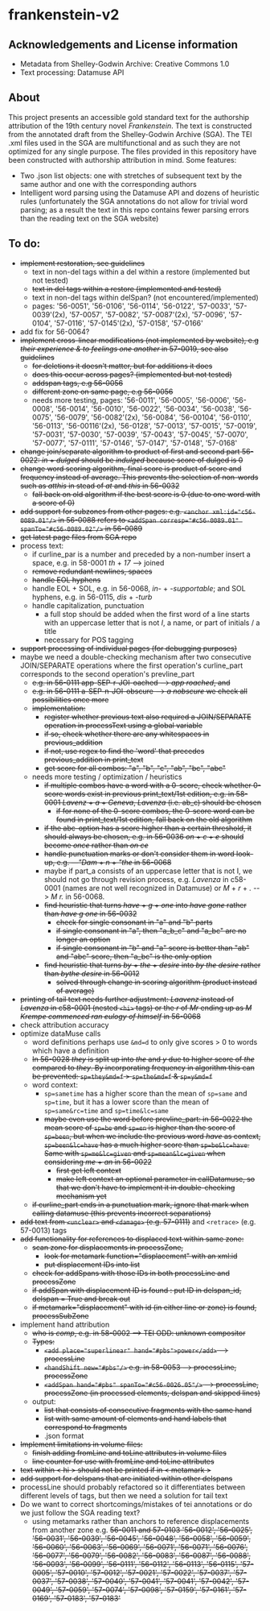 # frankenstein-v2

## Acknowledgements and License information
- Metadata from Shelley-Godwin Archive: Creative Commons 1.0
- Text processing: Datamuse API

## About
This project presents an accessible gold standard text for the authorship attribution of the 19th century novel *Frankenstein*. The text is constructed from the annotated draft from the Shelley-Godwin Archive (SGA). The TEI .xml files used in the SGA are multifunctional and as such they are not optimized for any single purpose. The files provided in this repository have been constructed with authorship attribution in mind. Some features:
- Two .json list objects: one with stretches of subsequent text by the same author and one with the corresponding authors
- Intelligent word parsing using the Datamuse API and dozens of heuristic rules (unfortunately the SGA annotations do not allow for trivial word parsing; as a result the text in this repo contains fewer parsing errors than the reading text on the SGA website)

## To do:
- ~~implement restoration, see guidelines~~
  - text in non-del tags within a del within a restore (implemented but not tested)
  - ~~text in del tags within a restore (implemented and tested)~~
  - text in non-del tags within delSpan? (not encountered/implemented)
  - pages: '56-0051', '56-0106', '56-0114', '56-0122', '57-0033', '57-0039'(2x), '57-0057', '57-0082', '57-0087'(2x), '57-0096', '57-0104', '57-0116', '57-0145'(2x), '57-0158', '57-0166'
- add fix for 56-0064?
- ~~implement cross-linear modifications (not implemented by website), e.g *their experience & to feelings one another* in 57-0019, see also guidelines~~
  - ~~for deletions it doesn't matter, but for additions it does~~
  - ~~does this occur across pages? (implemented but not tested)~~
  - ~~addspan tags, e.g 56-0056~~
  - ~~different zone on same page, e.g 56-0056~~
  - needs more testing, pages: '56-0011', '56-0005', '56-0006', '56-0008', '56-0014', '56-0010', '56-0022', '56-0034', '56-0038', '56-0075', '56-0079', '56-0082'(2x), '56-0084', '56-00104', '56-0110', '56-0113', '56-00116'(2x), '56-0128', '57-0013', '57-0015', '57-0019', '57-0031', '57-0030', '57-0039', '57-0043', '57-0045', '57-0070', '57-0077', '57-0111', '57-0146', '57-0147', '57-0148', '57-0168'
- ~~change join/separate algorithm to product of first and second part 56-0022: *in* + *dulged* should be *indulged* because score of dulged is 0~~
- ~~change word scoring algorithm, final score is product of score and frequency instead of average. This prevents the selection of non-words such as *atthis* in stead of *at* and *this* in 56-0032~~
  - ~~fall back on old algorithm if the best score is 0 (due to one word with a score of 0)~~
- ~~add support for subzones from other pages: e.g. `<anchor xml:id="c56-0089.01"/>` in 56-0088 refers to `<addSpan corresp="#c56-0089.01" spanTo="#c56-0089.02"/>` in 56-0089~~
- ~~get latest page files from SGA repo~~
- process text:
  - if curline_par is a number and preceded by a non-number insert a space, e.g. in 58-0001 *th* + *17* --> joined
  - ~~remove redundant newlines, spaces~~
  - ~~handle EOL hyphens~~
  - handle EOL + SOL, e.g. in 56-0068, *in-* + *-supportable*; and SOL hyphens, e.g. in 56-0115, *dis* + *-turb*
  - handle capitalization, punctuation
    - a full stop should be added when the first word of a line starts with an uppercase letter that is not *I*, a name, or part of initials / a title
    - necessary for POS tagging
- ~~support processing of individual pages (for debugging purposes)~~
- maybe we need a double-checking mechanism after two consecutive JOIN/SEPARATE operations where the first operation's curline_part corresponds to the second operation's prevline_part
  - ~~e.g. in 56-0111 app-SEP-r-JOI-oached --> *app roached*, and~~
  - ~~e.g. in 56-0111 a-SEP-n-JOI-obscure --> *a nobscure* we check all possibilities once more~~
  - ~~implementation:~~
    - ~~register whether previous text also required a JOIN/SEPARATE operation in processText using a global variable~~
    - ~~if so, check whether there are any whitespaces in previous_addition~~
    - ~~if not, use regex to find the 'word' that precedes previous_addition in print_text~~
    - ~~get score for all combos: "a", "b", "c", "ab", "bc", "abc"~~
  - needs more testing / optimization / heuristics
    - ~~if multiple combos have a word with a 0-score, check whether 0-score words exist in previous print_text/1st edition, e.g. in 58-0001 *Lavenz* + *a* + *Geneva*, *Lavenza* (i.e. ab_c) should be chosen~~
      - ~~if for none of the 0-score combos, the 0-score word can be found in print_text/1st edition, fall back on the old algorithm~~
    - ~~if the abc-option has a score higher than a certain threshold, it should always be chosen, e.g. in 56-0036 *on* + *c* + *e* should become *once* rather than *on ce*~~
    - ~~handle punctuation marks or don't consider them in word look-up, e.g. *—"Dam* + *n* + *"the* in 56-0068~~
    - maybe if part_a consists of an uppercase letter that is not I, we should not go through revision process, e.g. *Lavenza* in c58-0001 (names are not well recognized in Datamuse) or *M* + *r* + *.* --> *M r.* in 56-0068.
    - ~~find heuristic that turns *have* + *g* + *one* into *have gone* rather than *have g one* in 56-0032~~
      - ~~check for single consonant in "a" and "b" parts~~
      - ~~if single consonant in "a", then "a_b_c" and "a_bc" are no longer an option~~
      - ~~if single consonant in "b" and "a" score is better than "ab" and "abc" score, then "a_bc" is the only option~~
    - ~~find heuristic that turns *by* + *the* + *desire* into *by the desire* rather than *bythe desire* in 56-0012~~
      - ~~solved through change in scoring algorithm (product instead of average)~~
- ~~printing of tail text needs further adjustment: *Laavenz* instead of *Lavenza* in c58-0001 (nested `<hi>` tags) or the *r* of *Mr* ending up as *M Krempe commenced ran eulogy of himself* in 56-0068~~
- check attribution accuracy
- optimize dataMuse calls
  - word definitions perhaps use `&md=d` to only give scores > 0 to words which have a definition
  - ~~In 56-0028 *they* is split up into *the* and *y* due to higher score of *the* compared to *they*. By incorporating frequency in algorithm this can be prevented: `sp=they&md=f` > `sp=the&md=f` & `sp=y&md=f`~~
  - word context:
    - `sp=sametime` has a higher score than the mean of `sp=same` and `sp=time`, but it has a lower score than the mean of `sp=same&rc=time` and `sp=time&lc=same`
    - ~~maybe even use the word before prevline_part: in 56-0022 the mean score of `sp=be` and `sp=en` is higher than the score of `sp=been`, but when we include the previous word *have* as context, `sp=been&lc=have` has a much higher score than `sp=be&lc=have`. Same with `sp=me&lc=given` and `sp=mean&lc=given` when considering *me* + *an* in 56-0022~~
      - ~~first get left context~~
      - ~~make left context an optional parameter in callDatamuse, so that we don't have to implement it in double-checking mechanism yet~~
  - ~~if curline_part ends in a punctuation mark, ignore that mark when calling datamuse (this prevents incorrect separations)~~
- ~~add text from `<unclear>` and `<damage>` (e.g. 57-0111)~~ and `<retrace>` (e.g. 57-0013) tags
- ~~add functionality for references to displaced text within same zone:~~
  - ~~scan zone for displacements in processZone,~~
    - ~~look for metamark function="displacement" with an xml:id~~
    - ~~put displacement IDs into list~~
  - ~~check for addSpans with those IDs in both processLine and processZone~~
  - ~~if addSpan with displacement ID is found : put ID in delspan_id, delspan = True and break out~~
  - ~~if metamark="displacement" with id (in either line or zone) is found, processSubZone~~
- implement hand attribution
  - ~~who is *comp*, e.g. in 58-0002 --> TEI ODD: unknown compositor~~
  - ~~Types:~~
    - ~~`<add place="superlinear" hand="#pbs">power</add>` --> processLine~~
    - ~~`<handShift new="#pbs"/>` e.g. in 58-0053 --> processLine, processZone~~
    - ~~`<addSpan hand="#pbs" spanTo="#c56-0026.05"/>` --> processLine, processZone (in processed elements, delspan and skipped lines)~~
  - output:
    - ~~list that consists of consecutive fragments with the same hand~~
    - ~~list with same amount of elements and hand labels that correspond to fragments~~
    - .json format
- ~~Implement limitations in volume files:~~
  - ~~finish adding fromLine and toLine attributes in volume files~~
  - ~~line counter for use with fromLine and toLine attributes~~
- ~~text within < hi > should not be printed if in < metamark >~~
- ~~add support for delspans that are initiated within other delspans~~
- processLine should probably refactored so it differentiates between different levels of tags, but then we need a solution for tail text
- Do we want to correct shortcomings/mistakes of tei annotations or do we just follow the SGA reading text?
  - using metamarks rather than anchors to reference displacements from another zone e.g. ~~56-0011 and 57-0103 '56-0012', '56-0025', '56-0031', '56-0039', '56-0045', '56-0048', '56-0058', '56-0059', '56-0060', '56-0063', '56-0069', '56-0071', '56-0071', '56-0076', '56-0077', '56-0079', '56-0082', '56-0083', '56-0087', '56-0088', '56-0093', '56-0099', '56-0111', '56-0112', '56-0113', '56-0115', '57-0005', '57-0010', '57-0012', '57-0021', '57-0022', '57-0037', '57-0037', '57-0038', '57-0040', '57-0041', '57-0041', '57-0042', '57-0049', '57-0059', '57-0074', '57-0098', '57-0159', '57-0161', '57-0169', '57-0183', '57-0183'~~
